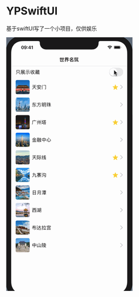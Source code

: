 # YPSwiftUI
基于swiftUI写了一个小项目，仅供娱乐  

![见证奇迹的时刻](https://github.com/lyp1992/YPSwiftUI/blob/master/Untitled.gif)
